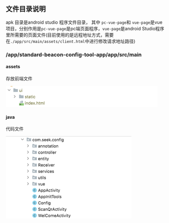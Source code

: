 ## 文件目录说明

apk 目录是android studio 程序文件目录，
其中 `pc-vue-page`和 `vue-page`是vue项目，分别作用是`pc-vue-page`是pc端页面程序，`vue-page`是android Studio程序里所需要的页面文件(目前使用的是远程地址方式，需要在`./app/src/main/assets/client.html`中进行修改请求地址路径)

### /app/standard-beacon-config-tool-app/app/src/main

#### assets

存放前端文件

![结构图片](file_img/image-20230721134909476.png)

#### java

代码文件

![image-20230721135033172](file_img/image-20230721135033172.png)
